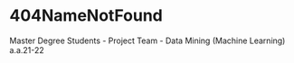 # 404NameNotFound
 Master Degree Students - Project Team - Data Mining (Machine Learning) a.a.21-22
